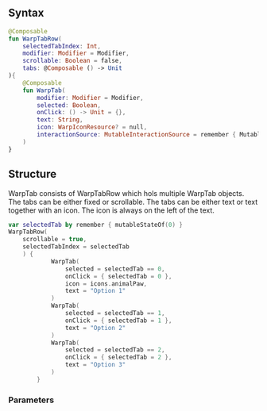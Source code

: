 
## Syntax

```kotlin example
@Composable
fun WarpTabRow(
    selectedTabIndex: Int,
    modifier: Modifier = Modifier,
    scrollable: Boolean = false,
    tabs: @Composable () -> Unit
){
    @Composable
    fun WarpTab(
        modifier: Modifier = Modifier,
        selected: Boolean,
        onClick: () -> Unit = {},
        text: String,
        icon: WarpIconResource? = null,
        interactionSource: MutableInteractionSource = remember { MutableInteractionSource() }
    )
}
```

## Structure
WarpTab consists of WarpTabRow which hols multiple WarpTab objects. The tabs can be either fixed or scrollable. The tabs can be either text or text together with an icon. The icon is always on the left of the text.

```kotlin example
var selectedTab by remember { mutableStateOf(0) }
WarpTabRow(
    scrollable = true,
    selectedTabIndex = selectedTab
    ) {
            WarpTab(
                selected = selectedTab == 0,
                onClick = { selectedTab = 0 },
                icon = icons.animalPaw,
                text = "Option 1"
            )
            WarpTab(
                selected = selectedTab == 1,
                onClick = { selectedTab = 1 },
                text = "Option 2"
            )
            WarpTab(
                selected = selectedTab == 2,
                onClick = { selectedTab = 2 },
                text = "Option 3"
            )
        }
```



### Parameters

<api-table type=android component="Tabs" />

